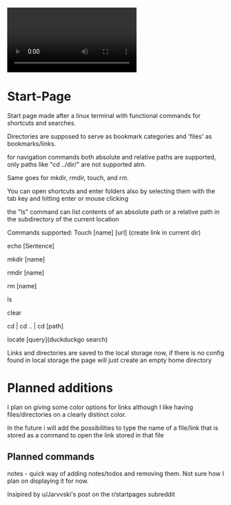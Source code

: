 ![Example]( Start-Page/simplescreenrecorder-2018-09-14_18.17.27.mp4)

# Start-Page
Start page made after a linux terminal with functional commands for shortcuts and searches.

Directories are supposed to serve as bookmark categories and 'files' as bookmarks/links.

for navigation commands both absolute and relative paths are supported, only paths like 
"cd ../dir/" are not supported atm.

Same goes for mkdir, rmdir, touch, and rm. 

You can open shortcuts and enter folders also by selecting them with the tab key and hitting enter or mouse clicking

the "ls" command can list contents of an absolute path or a relative path in the subdirectory of the current location

Commands supported:
Touch [name] [url] (create link in current dir)

echo [Sentence] 

mkdir [name]

rmdir [name]

rm [name]

ls

clear

cd | cd .. | cd [path]

locate [query](duckduckgo search)

Links and directories are saved to the local storage now, if there is no config found 
in local storage the page will just create an empty home directory

# Planned additions

I plan on giving some color options for links although I like having files/directories on a clearly distinct color.

In the future i will add the possibilities to type the name of a file/link that is stored as a command to open the link stored in that file

## Planned commands
notes - quick way of adding notes/todos and removing them. Not sure how I plan on displaying it for now.


Insipired by u/Jarvvski's post on the r/startpages subreddit


